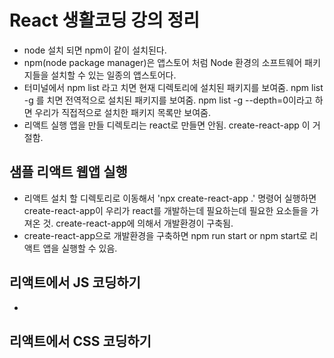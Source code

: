 # React 생활코딩 강의 정리
- node 설치 되면 npm이 같이 설치된다.
- npm(node package manager)은 앱스토어 처럼 Node 환경의 소프트웨어 패키지들을 설치할 수 있는 일종의 앱스토어다. 
- 터미널에서 npm list 라고 치면 현재 디렉토리에 설치된 패키지를 보여줌. npm list -g 를 치면 전역적으로 설치된 패키지를 보여줌. npm list -g --depth=0이라고 하면 우리가 직접적으로 설치한 패키지 목록만 보여줌.
- 리액트 실행 앱을 만들 디렉토리는 react로 만들면 안됨. create-react-app 이 거절함.

## 샘플 리액트 웹앱 실행
- 리액트 설치 할 디렉토리로 이동해서 'npx create-react-app .' 명령어 실행하면 create-react-app이 우리가 react를 개발하는데 필요하는데 필요한 요소들을 가져온 것. create-react-app에 의해서 개발환경이 구축됨.
- create-react-app으로 개발환경을 구축하면 npm run start or npm start로 리액트 앱을 실행할 수 있음.


## 리액트에서 JS 코딩하기
- 

## 리액트에서 CSS 코딩하기

